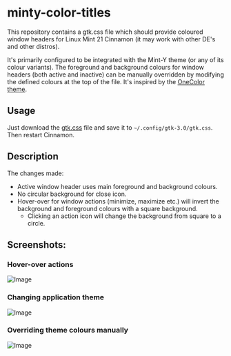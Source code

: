 # minty-color-titles
This repository contains a gtk.css file which should provide coloured window headers for Linux Mint 21 Cinnamon (it may work with other DE's and other distros).

It's primarily configured to be integrated with the Mint-Y theme (or any of its colour variants). The foreground and background colours for window headers (both active and inactive) can be manually overridden by modifying the defined colours at the top of the file. It's inspired by the [OneColor theme](https://www.gnome-look.org/p/1006952).

## Usage

Just download the [gtk.css](../main/gtk.css?raw=true) file and save it to `~/.config/gtk-3.0/gtk.css`. Then restart Cinnamon.

## Description

The changes made:
* Active window header uses main foreground and background colours.
* No circular background for close icon.
* Hover-over for window actions (minimize, maximize etc.) will invert the background and foreground colours with a square background.
  * Clicking an action icon will change the background from square to a circle.
  
## Screenshots:

### Hover-over actions

![Image](../main/screenshots/hover_example.gif?raw=true)

### Changing application theme

![Image](../main/screenshots/change_theme.gif?raw=true)

### Overriding theme colours manually

![Image](../main/screenshots/manual_colours.png?raw=true)
